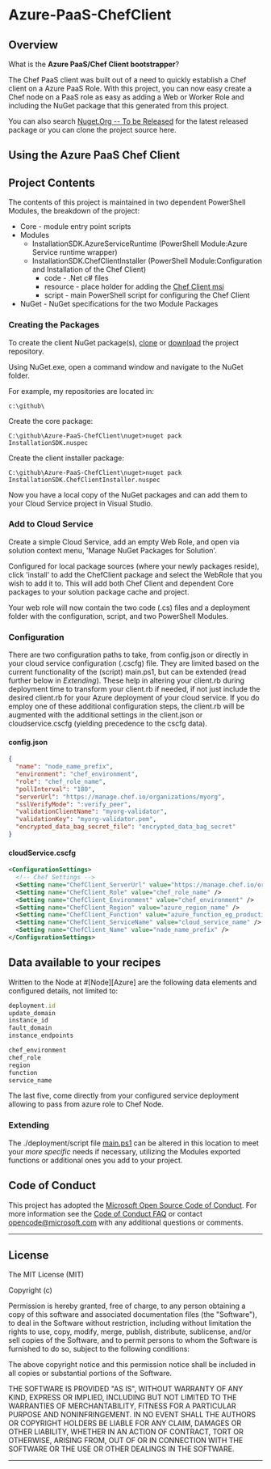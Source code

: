 # Azure-PaaS-ChefClient

## Overview
What is the **Azure PaaS/Chef Client bootstrapper**?

The Chef PaaS client was built out of a need to quickly establish a Chef client on a Azure PaaS Role. With this project, you can now easy create a Chef node on a PaaS role as easy as adding a Web or Worker Role and including the NuGet package that this generated from this project.

You can also search [Nuget.Org -- To be Released](http://www.nuget.org/packages/) for the latest released package or you can clone the project source here.


## Using the Azure PaaS Chef Client

## Project Contents
The contents of this project is maintained in two dependent PowerShell Modules, the breakdown of the project:

- Core - module entry point scripts
- Modules
	- InstallationSDK.AzureServiceRuntime (PowerShell Module:Azure Service runtime wrapper)
	- InstallationSDK.ChefClientInstaller (PowerShell Module:Configuration and Installation of the Chef Client)
		- code - .Net c# files
		- resource - place holder for adding the [Chef Client msi](http://www.opscode.com/chef/install.msi)
		- script - main PowerShell script for configuring the Chef Client
- NuGet - NuGet specifications for the two Module Packages

### Creating the Packages
To create the client NuGet package(s), [clone](github-windows://openRepo/https://github.com/Microsoft/Azure-PaaS-ChefClient) or [download](https://github.com/Microsoft/Azure-PaaS-ChefClient/archive/merge-code.zip) the project repository.

Using NuGet.exe, open a command window and navigate to the NuGet folder.

For example, my repositories are located in:
```
c:\github\
```

Create the core package:
```
C:\github\Azure-PaaS-ChefClient\nuget>nuget pack InstallationSDK.nuspec
```

Create the client installer package:
```
C:\github\Azure-PaaS-ChefClient\nuget>nuget pack InstallationSDK.ChefClientInstaller.nuspec
```

Now you have a local copy of the NuGet packages and can add them to your Cloud Service project in Visual Studio.

### Add to Cloud Service
Create a simple Cloud Service, add an empty Web Role, and open via solution context menu, 'Manage NuGet Packages for Solution'.

Configured for local package sources (where your newly packages reside), click 'install' to add the ChefClient package and select the WebRole that you wish to add it to. This will add both Chef Client and dependent Core packages to your solution package cache and project.

Your web role will now contain the two code (.cs) files and a deployment folder with the configuration, script, and two PowerShell Modules.

### Configuration
There are two configuration paths to take, from config.json or directly in your cloud service configuration (.cscfg) file. They are limited based on the current functionality of the (script) main.ps1, but can be extended (read further below in *Extending*). These help in altering your client.rb during deployment time to transform your client.rb if needed, if not just include the desired client.rb for your Azure deployment of your cloud service. If you do employ one of these additional configuration steps, the client.rb will be augmented with the additional settings in the client.json or cloudservice.cscfg (yielding precedence to the cscfg data).

#### config.json
~~~json
{
  "name": "node_name_prefix",
  "environment": "chef_environment",
  "role": "chef_role_name",
  "pollInterval": "180",
  "serverUrl": "https://manage.chef.io/organizations/myorg",
  "sslVerifyMode": ":verify_peer",
  "validationClientName": "myorg-validator",
  "validationKey": "myorg-validator.pem",
  "encrypted_data_bag_secret_file": "encrypted_data_bag_secret"
}
~~~

#### cloudService.cscfg
```xml
<ConfigurationSettings>
  <!-- Chef Settings -->
  <Setting name="ChefClient_ServerUrl" value="https://manage.chef.io/organizations/myorg" />
  <Setting name="ChefClient_Role" value="chef_role_name" />
  <Setting name="ChefClient_Environment" value="chef_environment" />
  <Setting name="ChefClient_Region" value="azure_region_name" />
  <Setting name="ChefClient_Function" value="azure_function_eg_production_or_test" />
  <Setting name="ChefClient_ServiceName" value="cloud_service_name" />
  <Setting name="ChefClient_Name" value="nade_name_prefix" />
</ConfigurationSettings>
```

## Data available to your recipes
Written to the Node at #[Node][Azure] are the following data elements and configured details, not limited to:
~~~ruby
deployment.id
update_domain
instance_id
fault_domain
instance_endpoints

chef_environment
chef_role
region
function
service_name
~~~

The last five, come directly from your configured service deployment allowing to pass from azure role to Chef Node.


### Extending
The ./deployment/script file [main.ps1]() can be altered in this location to meet your *more specific* needs if necessary, utilizing the Modules exported functions or additional ones you add to your project.

## Code of Conduct
This project has adopted the [Microsoft Open Source Code of Conduct](https://opensource.microsoft.com/codeofconduct/). For more information see the [Code of Conduct FAQ](https://opensource.microsoft.com/codeofconduct/faq/) or contact [opencode@microsoft.com](mailto:opencode@microsoft.com) with any additional questions or comments.

----------
## License
The MIT License (MIT)

Copyright (c)

Permission is hereby granted, free of charge, to any person obtaining a copy of this software and associated documentation files (the "Software"), to deal in the Software without restriction, including without limitation the rights to use, copy, modify, merge, publish, distribute, sublicense, and/or sell copies of the Software, and to permit persons to whom the Software is furnished to do so, subject to the following conditions:

The above copyright notice and this permission notice shall be included in all copies or substantial portions of the Software.

THE SOFTWARE IS PROVIDED "AS IS", WITHOUT WARRANTY OF ANY KIND, EXPRESS OR IMPLIED, INCLUDING BUT NOT LIMITED TO THE WARRANTIES OF MERCHANTABILITY, FITNESS FOR A PARTICULAR PURPOSE AND NONINFRINGEMENT. IN NO EVENT SHALL THE AUTHORS OR COPYRIGHT HOLDERS BE LIABLE FOR ANY CLAIM, DAMAGES OR OTHER LIABILITY, WHETHER IN AN ACTION OF CONTRACT, TORT OR OTHERWISE, ARISING FROM, OUT OF OR IN CONNECTION WITH THE SOFTWARE OR THE USE OR OTHER DEALINGS IN THE SOFTWARE.

----------
